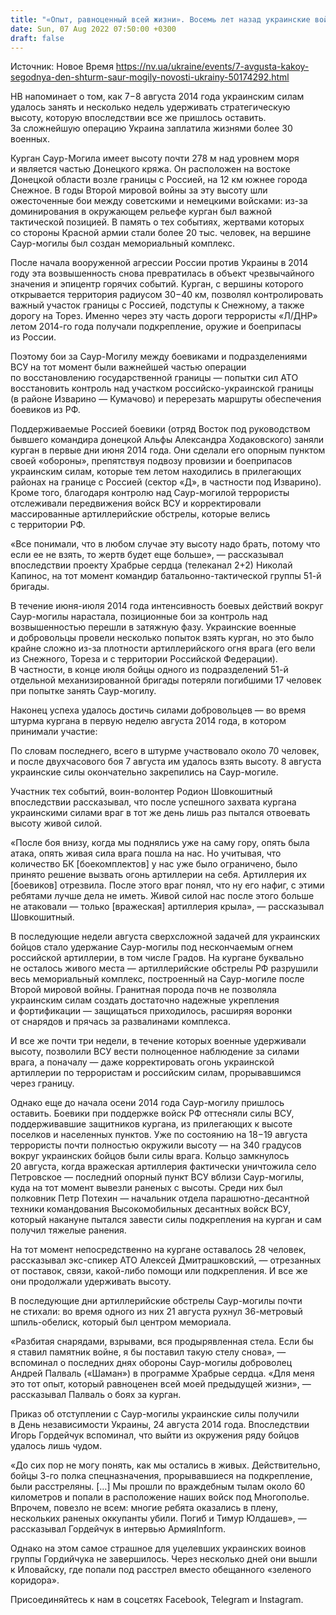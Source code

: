 ```yaml
---
title: "«Опыт, равноценный всей жизни». Восемь лет назад украинские войска штурмовали курган Саур-могила и удерживали его под Градами — как это было"
date: Sun, 07 Aug 2022 07:50:00 +0300
draft: false
---
```

Источник: Новое Время https://nv.ua/ukraine/events/7-avgusta-kakoy-segodnya-den-shturm-saur-mogily-novosti-ukrainy-50174292.html




НВ напоминает о том, как 7−8 августа 2014 года украинским силам удалось занять и несколько недель удерживать стратегическую высоту, которую впоследствии все же пришлось оставить. За сложнейшую операцию Украина заплатила жизнями более 30 военных.



Курган Саур-Могила имеет высоту почти 278 м над уровнем моря и является частью Донецкого кряжа. Он расположен на востоке Донецкой области возле границы с Россией, на 12 км южнее города Снежное. В годы Второй мировой войны за эту высоту шли ожесточенные бои между советскими и немецкими войсками: из-за доминирования в окружающем рельефе курган был важной тактической позицией. В память о тех событиях, жертвами которых со стороны Красной армии стали более 20 тыс. человек, на вершине Саур-могилы был создан мемориальный комплекс.

После начала вооруженной агрессии России против Украины в 2014 году эта возвышенность снова превратилась в объект чрезвычайного значения и эпицентр горячих событий. Курган, с вершины которого открывается территория радиусом 30−40 км, позволял контролировать важный участок границы с Россией, подступы к Снежному, а также дорогу на Торез. Именно через эту часть дороги террористы «Л/ДНР» летом 2014-го года получали подкрепление, оружие и боеприпасы из России.

Поэтому бои за Саур-Могилу между боевиками и подразделениями ВСУ на тот момент были важнейшей частью операции по восстановлению государственной границы — попытки сил АТО восстановить контроль над участком российско-украинской границы (в районе Изварино — Кумачово) и перерезать маршруты обеспечения боевиков из РФ.

Поддерживаемые Россией боевики (отряд Восток под руководством бывшего командира донецкой Альфы Александра Ходаковского) заняли курган в первые дни июня 2014 года. Они сделали его опорным пунктом своей «обороны», препятствуя подвозу провизии и боеприпасов украинским силам, которые тем летом находились в прилегающих районах на границе с Россией (сектор «Д», в частности под Изварино). Кроме того, благодаря контролю над Саур-могилой террористы отслеживали передвижения войск ВСУ и корректировали массированные артиллерийские обстрелы, которые велись с территории РФ.

«Все понимали, что в любом случае эту высоту надо брать, потому что если ее не взять, то жертв будет еще больше», — рассказывал впоследствии проекту Храбрые сердца (телеканал 2+2) Николай Капинос, на тот момент командир батальонно-тактической группы 51-й бригады.

В течение июня-июля 2014 года интенсивность боевых действий вокруг Саур-могилы нарастала, позиционные бои за контроль над возвышенностью перешли в затяжную фазу. Украинские военные и добровольцы провели несколько попыток взять курган, но это было крайне сложно из-за плотности артиллерийского огня врага (его вели из Снежного, Тореза и с территории Российской Федерации). В частности, в конце июля бойцы одного из подразделений 51-й отдельной механизированной бригады потеряли погибшими 17 человек при попытке занять Саур-могилу.

Наконец успеха удалось достичь силами добровольцев — во время штурма кургана в первую неделю августа 2014 года, в котором принимали участие:

По словам последнего, всего в штурме участвовало около 70 человек, и после двухчасового боя 7 августа им удалось взять высоту. 8 августа украинские силы окончательно закрепились на Саур-могиле.

Участник тех событий, воин-волонтер Родион Шовкошитный впоследствии рассказывал, что после успешного захвата кургана украинскими силами враг в тот же день лишь раз пытался отвоевать высоту живой силой.

«После боя внизу, когда мы поднялись уже на саму гору, опять была атака, опять живая сила врага пошла на нас. Но учитывая, что количество БК [боекомплектов] у нас уже было ограничено, было принято решение вызвать огонь артиллерии на себя. Артиллерия их [боевиков] отрезвила. После этого враг понял, что ну его нафиг, с этими ребятами лучше дела не иметь. Живой силой нас после этого больше не атаковали — только [вражеская] артиллерия крыла», — рассказывал Шовкошитный.

В последующие недели августа сверхсложной задачей для украинских бойцов стало удержание Саур-могилы под нескончаемым огнем российской артиллерии, в том числе Градов. На кургане буквально не осталось живого места — артиллерийские обстрелы РФ разрушили весь мемориальный комплекс, построенный на Саур-могиле после Второй мировой войны. Гранитная порода почв не позволяла украинским силам создать достаточно надежные укрепления и фортификации — защищаться приходилось, расширяя воронки от снарядов и прячась за развалинами комплекса.

И все же почти три недели, в течение которых военные удерживали высоту, позволили ВСУ вести полноценное наблюдение за силами врага, а поначалу — даже корректировать огонь украинской артиллерии по террористам и российским силам, прорывавшимся через границу.

Однако еще до начала осени 2014 года Саур-могилу пришлось оставить. Боевики при поддержке войск РФ оттесняли силы ВСУ, поддерживавшие защитников кургана, из прилегающих к высоте поселков и населенных пунктов. Уже по состоянию на 18−19 августа террористы почти полностью окружили высоту — на 340 градусов вокруг украинских бойцов были силы врага. Кольцо замкнулось 20 августа, когда вражеская артиллерия фактически уничтожила село Петровское — последний опорный пункт ВСУ вблизи Саур-могилы, куда на тот момент вывезли раненых с высоты. Среди них был полковник Петр Потехин — начальник отдела парашютно-десантной техники командования Высокомобильных десантных войск ВСУ, который накануне пытался завести силы подкрепления на курган и сам получил тяжелые ранения.

На тот момент непосредственно на кургане оставалось 28 человек, рассказывал экс-спикер АТО Алексей Дмитрашковский, — отрезанных от поставок, связи, какой-либо помощи или подкрепления. И все же они продолжали удерживать высоту.

В последующие дни артиллерийские обстрелы Саур-могилы почти не стихали: во время одного из них 21 августа рухнул 36-метровый шпиль-обелиск, который был центром мемориала.

 «Разбитая снарядами, взрывами, вся продырявленная стела. Если бы я ставил памятник войне, я бы поставил такую стелу снова», — вспоминал о последних днях обороны Саур-могилы доброволец Андрей Палваль («Шаман») в программе Храбрые сердца. «Для меня это тот опыт, который равноценен всей моей предыдущей жизни», — рассказывал Палваль о боях за курган.



Приказ об отступлении с Саур-могилы украинские силы получили в День независимости Украины, 24 августа 2014 года. Впоследствии Игорь Гордейчук вспоминал, что выйти из окружения ряду бойцов удалось лишь чудом.

«До сих пор не могу понять, как мы остались в живых. Действительно, бойцы 3-го полка спецназначения, прорывавшиеся на подкрепление, были расстреляны. […] Мы прошли по враждебным тылам около 60 километров и попали в расположение наших войск под Многополье. Впрочем, повезло не всем: многие ребята оказались в плену, нескольких раненых оккупанты убили. Погиб и Тимур Юлдашев», — рассказывал Гордейчук в интервью АрмияInform.

Однако на этом самое страшное для уцелевших украинских воинов группы Гордийчука не завершилось. Через несколько дней они вышли к Иловайску, где попали под расстрел вместо обещанного «зеленого коридора».

Присоединяйтесь к нам в соцсетях Facebook, Telegram и Instagram.
